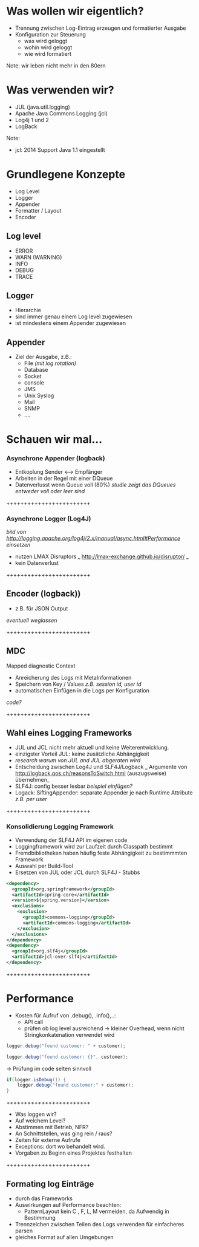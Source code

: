 # Was wollen wir eigentlich?

* Trennung zwischen Log-Eintrag erzeugen und formatierter Ausgabe
* Konfiguration zur Steuerung
    * was wird geloggt
    * wohin wird geloggt
    * wie wird formatiert

Note: wir leben nicht mehr in den 80ern



# Was verwenden wir?

* JUL (java.util.logging)
* Apache Java Commons Logging (jcl)
* Log4j 1 und 2
* LogBack

Note: 
* jcl: 2014 Support Java 1.1 eingestellt



# Grundlegene Konzepte

* Log Level
* Logger
* Appender
* Formatter / Layout
* Encoder


## Log level

* ERROR
* WARN (WARNING)
* INFO
* DEBUG
* TRACE


## Logger

* Hierarchie
* sind immer genau einem Log level zugewiesen
* ist mindestens einem Appender zugewiesen


## Appender

* Ziel der Ausgabe, z.B.:
  * File _(mit log rotation)_
  * Database
  * Socket
  * console
  * JMS
  * Unix Syslog
  * Mail
  * SNMP
  * ....


# Schauen wir mal...



### Asynchrone Appender (logback)

* Entkoplung Sender <--> Empfänger
* Arbeiten in der Regel mit einer DQueue
* Datenverlusst wenn Queue voll (80%)
  _studie zeigt das DQueues entweder voll oder leer sind_

++++++++++++++++++++++++
### Asynchrone Logger (Log4J)

_bild von http://logging.apache.org/log4j/2.x/manual/async.html#Performance einsetzen_


* nutzen LMAX Disruptors _ http://lmax-exchange.github.io/disruptor/ _
* kein Datenverlust

++++++++++++++++++++++++
## Encoder (logback))

* z.B. für JSON Output

_eventuell weglassen_

++++++++++++++++++++++++
## MDC

Mapped diagnostic Context
* Anreicherung des Logs mit MetaInformationen
* Speichern von Key / Values _z.B. session id, user id_
* automatischen Einfügen in die Logs per Konfiguration

_code?_

++++++++++++++++++++++++
## Wahl eines Logging Frameworks

* JUL und JCL nicht mehr aktuell und keine Weiterentwicklung.
* einzigster Vorteil JUL: keine zusätzliche Abhängigkeit
* _research warum von JUL and JUL abgeraten wird_
* Entscheidung zwischen Log4J und SLF4J/Logback
_ Argumente von http://logback.qos.ch/reasonsToSwitch.html (auszugsweise) übernehmen_
* SLF4J: config besser lesbar _beispiel einfügen?_
* Logack: SiftingAppender: separate Appender je nach Runtime Attribute _z.B. per user_

++++++++++++++++++++++++
### Konsolidierung Logging Framework

* Verwendung der SLF4J API im eigenen code
* Loggingframework wird zur Laufzeit durch Classpath bestimmt
* Fremdbibliotheken haben häufig feste Abhängigkeit zu bestimmmten Framework
* Auswahl per Build-Tool
* Ersetzen von JUL oder JCL durch SLF4J - Stubbs

```XML
<dependency>
  <groupId>org.springframework</groupId>
  <artifactId>spring-core</artifactId>
  <version>${spring.version}</version>
  <exclusions>
    <exclusion>
      <groupId>commons-logging</groupId>
      <artifactId>commons-logging</artifactId>
    </exclusion>
  </exclusions>
</dependency>
<dependency>
  <groupId>org.slf4j</groupId>
  <artifactId>jcl-over-slf4j</artifactId>
</dependency>
```

++++++++++++++++++++++++

# Performance

* Kosten für Aufruf von .debug(), .info(),..:
  * API call
  * prüfen ob log level ausreichend
-> kleiner Overhead, wenn nicht Stringkonkatenation verwendet wird

```Java
logger.debug("found customer: " + customer);
```

```Java
logger.debug("found customer: {}", customer);
```

-> Prüfung im code selten sinnvoll
```Java
if(logger.isDebug()) {
    logger.debug("found customer:" + customer);
}
```

++++++++++++++++++++++++

* Was loggen wir?
* Auf welchem Level?
* Abstimmen mit Betrieb, NFR?
* An Schnittstellen, was ging rein / raus?
* Zeiten für externe Aufrufe
* Exceptions: dort wo behandelt wird.
* Vorgaben zu Beginn eines Projektes festhalten

++++++++++++++++++++++++
## Formating log Einträge

* durch das Frameworks
* Auswirkungen auf Performance beachten:
  * PatternLayout kein C , F, L, M vermeiden, da Aufwendig in Bestimmung
* Trennzeichen zwischen Teilen des Logs verwenden für einfacheres parsen
* gleiches Format auf allen Umgebungen
